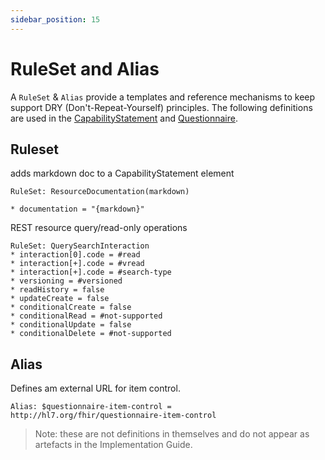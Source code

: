 ```yaml
---
sidebar_position: 15
---
```


# RuleSet and Alias

A `RuleSet` & `Alias` provide a templates and reference mechanisms to keep support DRY (Don't-Repeat-Yourself) principles. The following definitions are used in the [CapabilityStatement](/HealthCare/fhir/Capability-Statement) and [Questionnaire](/HealthCare/fhir/Questionnaires).

## Ruleset

adds markdown doc to a CapabilityStatement element

```
RuleSet: ResourceDocumentation(markdown)

* documentation = "{markdown}"
```

REST resource query/read-only operations

```
RuleSet: QuerySearchInteraction
* interaction[0].code = #read
* interaction[+].code = #vread
* interaction[+].code = #search-type
* versioning = #versioned
* readHistory = false
* updateCreate = false
* conditionalCreate = false
* conditionalRead = #not-supported
* conditionalUpdate = false
* conditionalDelete = #not-supported
```

## Alias

Defines am external URL for item control.

```
Alias: $questionnaire-item-control = http://hl7.org/fhir/questionnaire-item-control
```

> Note: these are not definitions in themselves and do not appear as artefacts in the Implementation Guide.
